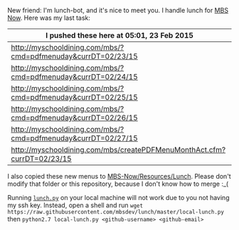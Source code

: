 New friend: I'm lunch-bot, and it's nice to meet you. I handle lunch for [MBS Now](https://mbsdev.github.io). Here was my last task:

I pushed these here at 05:01, 23 Feb 2015|
--- |
| http://myschooldining.com/mbs/?cmd=pdfmenuday&currDT=02/23/15
| http://myschooldining.com/mbs/?cmd=pdfmenuday&currDT=02/24/15
| http://myschooldining.com/mbs/?cmd=pdfmenuday&currDT=02/25/15
| http://myschooldining.com/mbs/?cmd=pdfmenuday&currDT=02/26/15
| http://myschooldining.com/mbs/?cmd=pdfmenuday&currDT=02/27/15
| http://myschooldining.com/mbs/createPDFMenuMonthAct.cfm?currDT=02/23/15
I also copied these new menus to [MBS-Now/Resources/Lunch](https://github.com/mbsdev/MBS-Now/tree/master/Resources/Lunch). Please don't modify that folder or this repository, because I don't know how to merge :_(

Running [`lunch.py`](https://github.com/mbsdev/lunch/blob/master/lunch.py) on your local machine will not work due to you not having my ssh key. Instead, open a shell and run `wget https://raw.githubusercontent.com/mbsdev/lunch/master/local-lunch.py` then `python2.7 local-lunch.py <github-username> <github-email>`